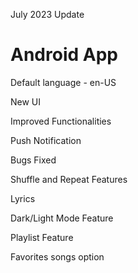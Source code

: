July 2023 Update

# Android App
Default language - en-US

New UI

Improved Functionalities

Push Notification

Bugs Fixed

Shuffle and Repeat Features

Lyrics

Dark/Light Mode Feature

Playlist Feature

Favorites songs option
